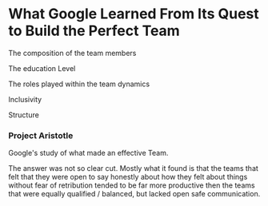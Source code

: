 # What Google Learned From Its Quest to Build the Perfect Team

The composition of the team members

The education Level

The roles played within the team dynamics

Inclusivity

Structure



### Project Aristotle

Google's study of what made an effective Team.

The answer was not so clear cut. Mostly what it found is that the teams that felt that they were open to say honestly about how they felt about things without fear of retribution tended to be far more productive then the teams that were equally qualified / balanced, but lacked open safe communication.
